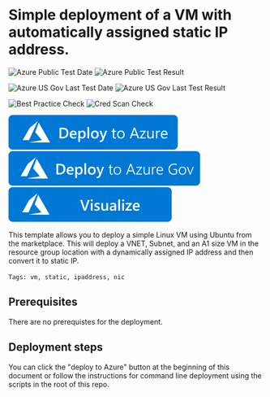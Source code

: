 # Simple deployment of a VM with automatically assigned static IP address.

![Azure Public Test Date](https://azurequickstartsservice.blob.core.windows.net/badges/101-vm-automatic-static-ip/PublicLastTestDate.svg)
![Azure Public Test Result](https://azurequickstartsservice.blob.core.windows.net/badges/101-vm-automatic-static-ip/PublicDeployment.svg)

![Azure US Gov Last Test Date](https://azurequickstartsservice.blob.core.windows.net/badges/101-vm-automatic-static-ip/FairfaxLastTestDate.svg)
![Azure US Gov Last Test Result](https://azurequickstartsservice.blob.core.windows.net/badges/101-vm-automatic-static-ip/FairfaxDeployment.svg)

![Best Practice Check](https://azurequickstartsservice.blob.core.windows.net/badges/101-vm-automatic-static-ip/BestPracticeResult.svg)
![Cred Scan Check](https://azurequickstartsservice.blob.core.windows.net/badges/101-vm-automatic-static-ip/CredScanResult.svg)

[![Deploy To Azure](https://raw.githubusercontent.com/Azure/azure-quickstart-templates/master/1-CONTRIBUTION-GUIDE/images/deploytoazure.svg?sanitize=true)](https://portal.azure.com/#create/Microsoft.Template/uri/https%3A%2F%2Fraw.githubusercontent.com%2FAzure%2Fazure-quickstart-templates%2Fmaster%2F101-vm-automatic-static-ip%2Fazuredeploy.json) 
[![Deploy To Azure US Gov](https://raw.githubusercontent.com/Azure/azure-quickstart-templates/master/1-CONTRIBUTION-GUIDE/images/deploytoazuregov.svg?sanitize=true)](https://portal.azure.us/#create/Microsoft.Template/uri/https%3A%2F%2Fraw.githubusercontent.com%2FAzure%2Fazure-quickstart-templates%2Fmaster%2F101-vm-automatic-static-ip%2Fazuredeploy.json) [![Visualize](https://raw.githubusercontent.com/Azure/azure-quickstart-templates/master/1-CONTRIBUTION-GUIDE/images/visualizebutton.svg?sanitize=true)](http://armviz.io/#/?load=https%3A%2F%2Fraw.githubusercontent.com%2FAzure%2Fazure-quickstart-templates%2Fmaster%2F101-vm-automatic-static-ip%2Fazuredeploy.json)

This template allows you to deploy a simple Linux VM using Ubuntu from the marketplace. This will deploy a VNET, Subnet, and an A1 size VM in the resource group location with a dynamically assigned IP address and then convert it to static IP.

`Tags: vm, static, ipaddress, nic`

## Prerequisites

There are no prerequistes for the deployment.

## Deployment steps

You can click the "deploy to Azure" button at the beginning of this document or follow the instructions for command line deployment using the scripts in the root of this repo.




